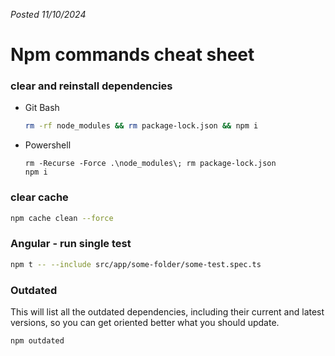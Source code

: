 *Posted 11/10/2024*
# Npm commands cheat sheet

### clear and reinstall dependencies
* Git Bash
    ```bash
    rm -rf node_modules && rm package-lock.json && npm i
    ```
* Powershell
    ```shell 
    rm -Recurse -Force .\node_modules\; rm package-lock.json
    npm i
    ```

### clear cache
```bash
npm cache clean --force
```

### Angular - run single test
```bash
npm t -- --include src/app/some-folder/some-test.spec.ts
```

### Outdated
This will list all the outdated dependencies, including their current and latest versions, so you can get oriented better what you should update.

```bash
npm outdated
```